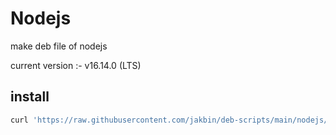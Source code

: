 # Nodejs

make deb file of nodejs

current version :- v16.14.0 (LTS)

## install

```sh
curl 'https://raw.githubusercontent.com/jakbin/deb-scripts/main/nodejs/nodeDeb.sh' | sh
```
